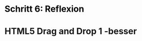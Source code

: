 <h1 style="color:#000000">Schritt 6: Reflexion</h1>
<h1>HTML5 Drag and Drop 1 -besser</h1>

<div id="div1" class="zielzone">
	<p draggable="true" id="kugel1"></p>
	<p draggable="true" id="kugel2"></p>
	<p draggable="true" id="kugel3"></p>
</div>
<div id="div2" class="zielzone">
	<p draggable="true" id="kugel4"></p>
	<p draggable="true" id="kugel5"></p>
	<p draggable="true" id="kugel6"></p>
</div>

<script>
	function ziehen(ev) {
		ev.dataTransfer.setData('text', ev.target.id);
	}
	function ablegenErlauben(ev) {
		ev.preventDefault();
	}
	function ablegen(ev) {
		ev.preventDefault();
		var data = ev.dataTransfer.getData('text');
		var target = ev.target;
		while (" " + target.className + " ".indexOf(" zielzone ") == -1) target =
			target.parentNode;
		target.appendChild(document.getElementById(data));
	}
	window.addEventListener("load", function () {
		var elms = document.querySelectorAll(".zielzone");
		for (var i = 0; i < elms.length; i++) {
			var zielzone = elms[i];
			zielzone.addEventListener("drop", ablegen);
			zielzone.addEventListener("dragover", ablegenErlauben);
		};
		elms = document.querySelectorAll("[draggable=true]")
		for (var i = 0; i < elms.length; i++) {
			var draggable = elms[i];
			draggable.addEventListener("dragstart", ziehen);
		};
	});
</script>
